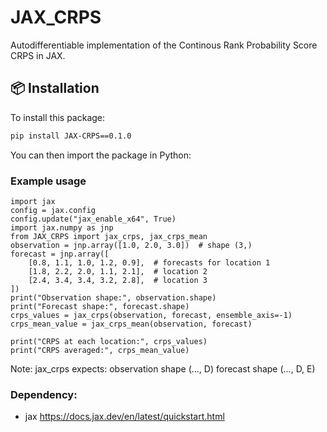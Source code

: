 # JAX_CRPS
Autodifferentiable implementation of the Continous Rank Probability Score CRPS in JAX.

## 📦 Installation
To install this package:

```bash
pip install JAX-CRPS==0.1.0
```

You can then import the package in Python:


### Example usage
```
import jax
config = jax.config
config.update("jax_enable_x64", True)
import jax.numpy as jnp
from JAX_CRPS import jax_crps, jax_crps_mean
observation = jnp.array([1.0, 2.0, 3.0])  # shape (3,)
forecast = jnp.array([
    [0.8, 1.1, 1.0, 1.2, 0.9],  # forecasts for location 1
    [1.8, 2.2, 2.0, 1.1, 2.1],  # location 2
    [2.4, 3.4, 3.4, 3.2, 2.8],  # location 3
])  
print("Observation shape:", observation.shape)
print("Forecast shape:", forecast.shape)
crps_values = jax_crps(observation, forecast, ensemble_axis=-1)
crps_mean_value = jax_crps_mean(observation, forecast)

print("CRPS at each location:", crps_values)
print("CRPS averaged:", crps_mean_value)
```
Note: jax_crps expects:
     observation shape (..., D) 
     forecast shape (..., D, E)

### Dependency:
- jax
https://docs.jax.dev/en/latest/quickstart.html